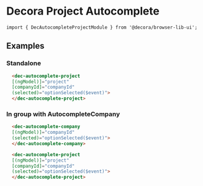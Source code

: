 # Decora Project Autocomplete

`import { DecAutocompleteProjectModule } from '@decora/browser-lib-ui';`

## Examples

### Standalone

```html
  <dec-autocomplete-project
  [(ngModel)]="project"
  [companyId]="companyId"
  (selected)="optionSelected($event)">
  </dec-autocomplete-project>
```

### In group with AutocompleteCompany

```html
  <dec-autocomplete-company
  [(ngModel)]="companyId"
  (selected)="optionSelected($event)">
  </dec-autocomplete-company>

  <dec-autocomplete-project
  [(ngModel)]="project"
  [companyId]="companyId"
  (selected)="optionSelected($event)">
  </dec-autocomplete-project>
```
